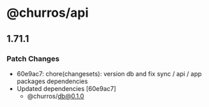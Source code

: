 # @churros/api

## 1.71.1

### Patch Changes

- 60e9ac7: chore(changesets): version db and fix sync / api / app packages dependencies
- Updated dependencies [60e9ac7]
  - @churros/db@0.1.0
